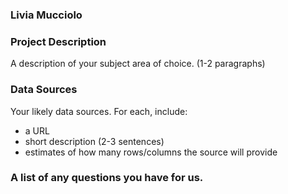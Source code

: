 ### Livia Mucciolo

### Project Description
A description of your subject area of choice. (1-2 paragraphs)

### Data Sources
Your likely data sources. For each, include:
* a URL
* short description (2-3 sentences)
* estimates of how many rows/columns the source will provide

### A list of any questions you have for us.
